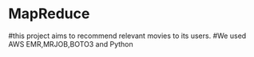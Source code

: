 # MapReduce

#this project aims to recommend relevant movies to its users.
#We used AWS EMR,MRJOB,BOTO3 and Python 
